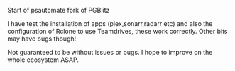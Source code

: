 Start of psautomate fork of PGBlitz

I have test the installation of apps (plex,sonarr,radarr etc) and also the configuration of Rclone to use Teamdrives, these work correctly.
Other bits may have bugs though!

Not guaranteed to be without issues or bugs. I hope to improve on the whole ecosystem ASAP.
